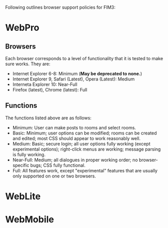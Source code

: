 Following outlines browser support policies for FIM3:

# WebPro #
## Browsers ##
Each browser corresponds to a level of functionality that it is tested to make sure works. They are:

  * Internet Explorer 6-8: Minimum (**May be deprecated to none.**)
  * Internet Explorer 9, Safari (Latest), Opera (Latest): Medium
  * Interneta Explorer 10:  Near-Full
  * Firefox (latest), Chrome (latest): Full

## Functions ##
The functions listed above are as follows:
  * Minimum: User can make posts to rooms and select rooms.
  * Basic: Minimum; user options can be modified; rooms can be created and edited; most CSS should appear to work reasonably well.
  * Medium: Basic; secure login; all user options fully working (except experimental options); right-click menus are working; message parsing is fully working.
  * Near-Full: Medium; all dialogues in proper working order; no browser-specific bugs; CSS fully functional.
  * Full: All features work, except "experimental" features that are usually only supported on one or two browsers.

# WebLite #

# WebMobile #